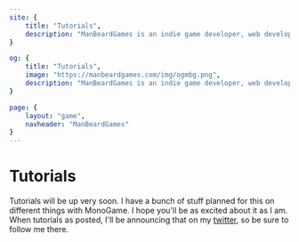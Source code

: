 ```yaml
---
site: {
    title: "Tutorials",
    description: "ManBeardGames is an indie game developer, web developer, and twitch streamer. These are tutorials written on game development."
}

og: {
    title: "Tutorials",
    image: "https://manbeardgames.com/img/ogmbg.png",
    description: "ManBeardGames is an indie game developer, web developer, and twitch streamer. These are tutorials written on game development."
}

page: {
    layout: "game",
    navheader: "ManBeardGames"
}
---
```

<div class="container post">

# Tutorials
Tutorials will be up very soon. I have a bunch of stuff planned for this on different things with
MonoGame. I hope you'll be as excited about it as I am.  When tutorials as posted, I'll be announcing that
on my [twitter](https://www.twitter.com/manbeardgames), so be sure to follow me there.


</div>